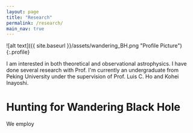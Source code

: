 ```yaml
---
layout: page
title: "Research"
permalink: /research/
main_nav: true
---
```


![alt text]({{ site.baseurl }}/assets/wandering_BH.png "Profile Picture"){:.profile}

I am interested in both theoretical and observational astrophysics. I have done several research with Prof. 
I'm currently an undergraduate from Peking University under the supervision of Prof. Luis C. Ho and Kohei Inayoshi.

<h1> Hunting for Wandering Black Hole </h1>

We employ